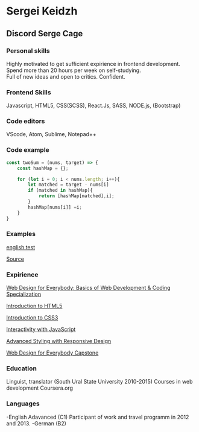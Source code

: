 # Sergei Keidzh
## Discord Serge Cage 

### Personal skills 

Highly motivated to get sufficient expirience in frontend development. Spend more than 20 hours per week on self-studying. 
<br>
Full of new ideas and open to critics. Confident. 

### Frontend Skills

Javascript, HTML5, CSS(SCSS), React.Js, SASS, NODE.js, (Bootstrap)
### Code editors

VScode, Atom, Sublime, Notepad++

### Code example

```js
const twoSum = (nums, target) => {
    const hashMap = {};

    for (let i = 0; i < nums.length; i++){
        let matched = target - nums[i]
        if (matched in hashMap){
            return [hashMap[matched],i];
        }
        hashMap[nums[i]] =i;
    }
}

```
### Examples  

[english test](https://sergecage.github.io/Platform-Concept/Engl/index.html)

[Source](https://github.com/Sergecage/Platform-Concept)

### Expirience

[Web Design for Everybody: Basics of Web Development & Coding Specialization](https://www.coursera.org/account/accomplishments/specialization/certificate/MF9PZ5UM8FRQ)

[Introduction to HTML5](https://www.coursera.org/account/accomplishments/certificate/4AG8VUD5AR8X)
 
[Introduction to CSS3](https://www.coursera.org/account/accomplishments/certificate/6RJKSHREQV25)
 
[Interactivity with JavaScript](https://www.coursera.org/account/accomplishments/certificate/XCS6ZD2BR8FX)

[Advanced Styling with Responsive Design](https://www.coursera.org/account/accomplishments/certificate/9A95ZUUR8DYB)

[Web Design for Everybody Capstone](https://www.coursera.org/account/accomplishments/certificate/V8CTMZTY55DY)


### Education

Linguist, translator (South Ural State University 2010-2015)
Courses in web development  Coursera.org

### Languages

-English Adavanced (C1)
Participant of work and travel programm in 2012 and 2013. 
-German (B2)
